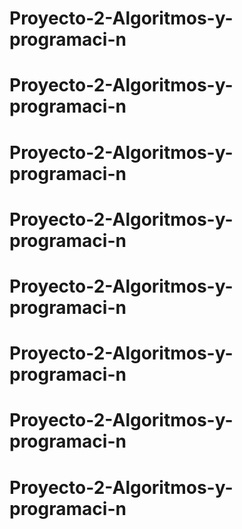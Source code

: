 # Proyecto-2-Algoritmos-y-programaci-n
# Proyecto-2-Algoritmos-y-programaci-n
# Proyecto-2-Algoritmos-y-programaci-n
# Proyecto-2-Algoritmos-y-programaci-n
# Proyecto-2-Algoritmos-y-programaci-n
# Proyecto-2-Algoritmos-y-programaci-n
# Proyecto-2-Algoritmos-y-programaci-n
# Proyecto-2-Algoritmos-y-programaci-n
